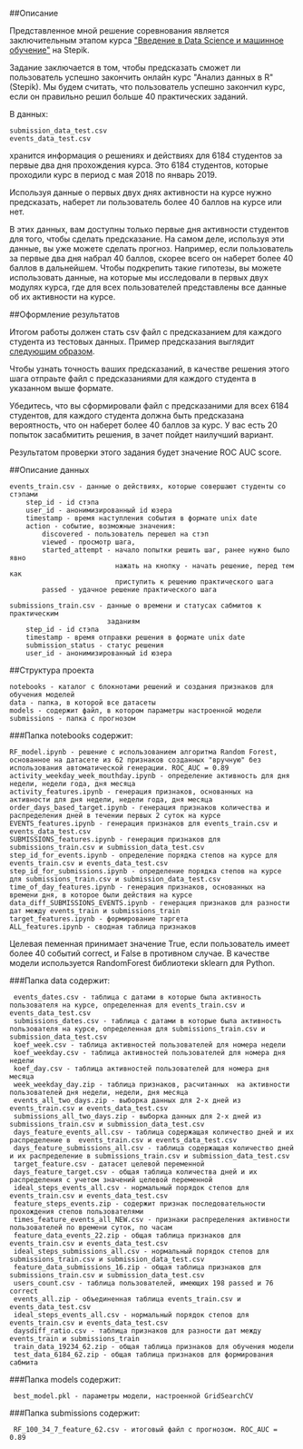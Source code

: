 ##Описание

Представленное мной решение соревнования является заключительным этапом курса ["Введение в Data Science и машинное обучение"](https://stepik.org/course/4852) на Stepik.

Задание заключается в том, чтобы предсказать сможет ли пользователь успешно закончить онлайн курс "Анализ данных в R" (Stepik). Мы будем считать, что пользователь успешно закончил курс, если он правильно решил больше 40 практических заданий.

В данных:

    submission_data_test.csv
    events_data_test.csv

хранится информация о решениях и действиях для 6184 студентов за первые два дня прохождения курса. Это 6184 студентов, которые проходили курс в период с мая 2018 по январь 2019.

Используя данные о первых двух днях активности на курсе нужно предсказать, наберет ли пользователь более 40 баллов на курсе или нет.

В этих данных, вам доступны только первые дня активности студентов для того, чтобы сделать предсказание. На самом деле, используя эти данные, вы уже можете сделать прогноз. Например, если пользователь за первые два дня набрал 40 баллов, скорее всего он наберет более 40 баллов в дальнейшем. Чтобы подкрепить такие гипотезы, вы можете использовать данные, на которые мы исследовали в первых двух модулях курса, где для всех пользователей представлены все данные об их активности на курсе.

##Оформление результатов

Итогом работы должен стать csv файл c предсказанием для каждого студента из тестовых данных. Пример предсказания выглядит [следующим образом](https://stepik.org/media/attachments/course/4852/submission_example.csv).

Чтобы узнать точность ваших предсказаний, в качестве решения этого шага отпраьте файл с предсказаниями для каждого студента в указанном выше формате.

Убедитесь, что вы сформировали файл с предсказаними для всех 6184 студентов, для каждого студента должна быть предсказана вероятность, что он наберет более 40 баллов за курс. У вас есть 20 попыток засабмитить решения, в зачет пойдет наилучший вариант.

Результатом проверки этого задания будет значение ROC AUC score.

##Описание данных

    events_train.csv - данные о действиях, которые совершают студенты со стэпами
        step_id - id стэпа
        user_id - анонимизированный id юзера
        timestamp - время наступления события в формате unix date
        action - событие, возможные значения:
            discovered - пользователь перешел на стэп
            viewed - просмотр шага,
            started_attempt - начало попытки решить шаг, ранее нужно было явно 
                              нажать на кнопку - начать решение, перед тем как
                              приступить к решению практического шага
            passed - удачное решение практического шага

    submissions_train.csv - данные о времени и статусах сабмитов к практическим 
                            заданиям
        step_id - id стэпа
        timestamp - время отправки решения в формате unix date
        submission_status - статус решения
        user_id - анонимизированный id юзера

##Структура проекта
    
    notebooks - каталог с блокнотами решений и создания признаков для обучения моделей
    data - папка, в которой все датасеты
    models - содержит файл, в котором параметры настроенной модели
    submissions - папка с прогнозом
    

###Папка notebooks содержит:

    RF_model.ipynb - решение с использованием алгоритма Random Forest, основанное на датасете из 62 признаков созданных "вручную" без использования автоматической генерации. ROC_AUC = 0.89
    activity_weekday_week_mouthday.ipynb - определение активность для дня недели, недели года, дня месяца
    activity_features.ipynb - генерация признаков, основанных на активности для дня недели, недели года, дня месяца    
    order_days_based_target.ipynb - генерация признаков количества и распределения дней в течении первых 2 суток на курсе    
    EVENTS_features.ipynb - генерация признаков для events_train.csv и events_data_test.csv    
    SUBMISSIONS_features.ipynb - генерация признаков для submissions_train.csv и submission_data_test.csv    
    step_id_for_events.ipynb - определение порядка степов на курсе для events_train.csv и events_data_test.csv
    step_id_for_submissions.ipynb - определение порядка степов на курсе для submissions_train.csv и submission_data_test.csv    
    time_of_day_features.ipynb - генерация признаков, основанных на времени дня, в которое были действия на курсе   
    data_diff_SUBMISSIONS_EVENTS.ipynb - генерация признаков для разности дат между events_train и submissions_train    
    target_features.ipynb - формирование таргета   
    ALL_features.ipynb - сводная таблица признаков
    
Целевая пеменная принимает значение True, если пользователь имеет более 40 событий correct, и False в противном случае. В качестве модели используется RandomForest библиотеки sklearn для Python.

###Папка data содержит:
     
     events_dates.csv - таблица с датами в которые была активность пользователя на курсе, определенная для events_train.csv и events_data_test.csv
     submissions_dates.csv - таблица с датами в которые была активность пользователя на курсе, определенная для submissions_train.csv и submission_data_test.csv
     koef_week.csv - таблица активностей пользователей для номера недели
     koef_weekday.csv - таблица активностей пользователей для номера дня недели
     koef_day.csv - таблица активностей пользователей для номера дня месяца
     week_weekday_day.zip - таблица признаков, расчитанных  на активности пользователей дня недели, недели, дня месяца
     events_all_two_days.zip - выборка данных для 2-х дней из events_train.csv и events_data_test.csv
     submissions_all_two_days.zip - выборка данных для 2-х дней из submissions_train.csv и submission_data_test.csv
     days_feature_events_all.csv - таблица содержащая количество дней и их распределение в  events_train.csv и events_data_test.csv
     days_feature_submissions_all.csv - таблица содержащая количество дней и их распределение в submissions_train.csv и submission_data_test.csv
     target_feature.csv - датасет целевой переменной
     days_feature_target.csv - общая таблица количества дней и их распределения с учетом значений целевой переменной
     ideal_steps_events_all.csv - нормальный порядок степов для events_train.csv и events_data_test.csv
     feature_steps_events.zip - содержит признак последовательности прохождения степов пользователями
     times_feature_events_all_NEW.csv - признаки распределения активности пользователей по времени суток, по часам
     feature_data_events_22.zip - общая таблица признаков для events_train.csv и events_data_test.csv
     ideal_steps_submissions_all.csv - нормальный порядок степов для submissions_train.csv и submission_data_test.csv
     feature_data_submissions_16.zip - общая таблица признаков для submissions_train.csv и submission_data_test.csv
     users_count.csv - таблица пользователей, имеющих 198 passed и 76 correct
     events_all.zip - объединенная таблица events_train.csv и events_data_test.csv
     ideal_steps_events_all.csv - нормальный порядок степов для events_train.csv и events_data_test.csv
     daysdiff_ratio.csv - таблица признаков для разности дат между events_train и submissions_train
     train_data_19234_62.zip - общая таблица признаков для обучения модели
     test_data_6184_62.zip - общая таблица признаков для формирования сабмита
     
###Папка models содержит:    
     
     best_model.pkl - параметры модели, настроенной GridSearchCV 
     
###Папка submissions содержит:     
     
     RF_100_34_7_feature_62.csv - итоговый файл с прогнозом. ROC_AUC = 0.89
    

